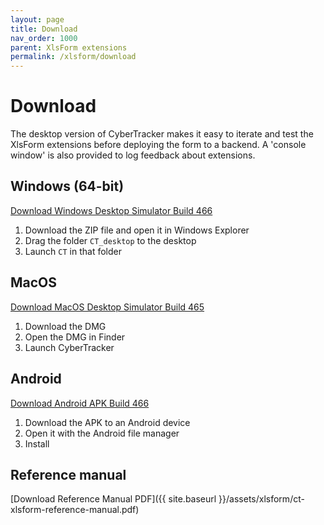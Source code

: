 ```yaml
---
layout: page
title: Download
nav_order: 1000
parent: XlsForm extensions
permalink: /xlsform/download
---
```

# Download

The desktop version of CyberTracker makes it easy to iterate and test the XlsForm extensions before deploying the form to a backend. A 'console window' is also provided to log feedback about extensions.

## Windows (64-bit)
[Download Windows Desktop Simulator Build 466](https://ctwiki.blob.core.windows.net/bin/CT-build-466-win64.zip)

1. Download the ZIP file and open it in Windows Explorer
2. Drag the folder `CT_desktop` to the desktop
3. Launch `CT` in that folder

## MacOS
[Download MacOS Desktop Simulator Build 465](https://ctwiki.blob.core.windows.net/bin/CT-build-465-mac.dmg)

1. Download the DMG
2. Open the DMG in Finder
3. Launch CyberTracker

## Android
[Download Android APK Build 466](https://ctwiki.blob.core.windows.net/bin/CT-build-466.apk)

1. Download the APK to an Android device
2. Open it with the Android file manager
3. Install

## Reference manual
[Download Reference Manual PDF]({{ site.baseurl }}/assets/xlsform/ct-xlsform-reference-manual.pdf)

